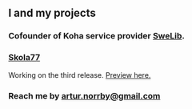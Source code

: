 ## I and my projects

### Cofounder of Koha service provider [SweLib](https://swelib.com).

### [Skola77](https://github.com/KillerRabbitAos/skola77-2.5)

Working on the third release. [Preview here.](https://skola77.helenelund.org)
### Reach me by [artur.norrby@gmail.com](artur.norrby@gmail.com)



